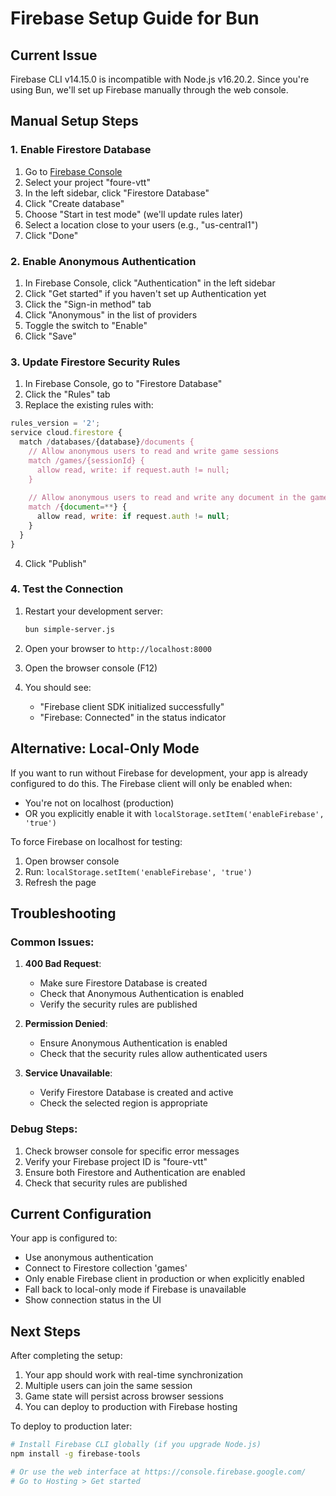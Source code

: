 # Firebase Setup Guide for Bun

## Current Issue
Firebase CLI v14.15.0 is incompatible with Node.js v16.20.2. Since you're using Bun, we'll set up Firebase manually through the web console.

## Manual Setup Steps

### 1. Enable Firestore Database
1. Go to [Firebase Console](https://console.firebase.google.com/)
2. Select your project "foure-vtt"
3. In the left sidebar, click "Firestore Database"
4. Click "Create database"
5. Choose "Start in test mode" (we'll update rules later)
6. Select a location close to your users (e.g., "us-central1")
7. Click "Done"

### 2. Enable Anonymous Authentication
1. In Firebase Console, click "Authentication" in the left sidebar
2. Click "Get started" if you haven't set up Authentication yet
3. Click the "Sign-in method" tab
4. Click "Anonymous" in the list of providers
5. Toggle the switch to "Enable"
6. Click "Save"

### 3. Update Firestore Security Rules
1. In Firebase Console, go to "Firestore Database"
2. Click the "Rules" tab
3. Replace the existing rules with:

```javascript
rules_version = '2';
service cloud.firestore {
  match /databases/{database}/documents {
    // Allow anonymous users to read and write game sessions
    match /games/{sessionId} {
      allow read, write: if request.auth != null;
    }
    
    // Allow anonymous users to read and write any document in the games collection
    match /{document=**} {
      allow read, write: if request.auth != null;
    }
  }
}
```

4. Click "Publish"

### 4. Test the Connection
1. Restart your development server:
   ```bash
   bun simple-server.js
   ```

2. Open your browser to `http://localhost:8000`

3. Open the browser console (F12)

4. You should see:
   - "Firebase client SDK initialized successfully"
   - "Firebase: Connected" in the status indicator

## Alternative: Local-Only Mode

If you want to run without Firebase for development, your app is already configured to do this. The Firebase client will only be enabled when:
- You're not on localhost (production)
- OR you explicitly enable it with `localStorage.setItem('enableFirebase', 'true')`

To force Firebase on localhost for testing:
1. Open browser console
2. Run: `localStorage.setItem('enableFirebase', 'true')`
3. Refresh the page

## Troubleshooting

### Common Issues:

1. **400 Bad Request**: 
   - Make sure Firestore Database is created
   - Check that Anonymous Authentication is enabled
   - Verify the security rules are published

2. **Permission Denied**:
   - Ensure Anonymous Authentication is enabled
   - Check that the security rules allow authenticated users

3. **Service Unavailable**:
   - Verify Firestore Database is created and active
   - Check the selected region is appropriate

### Debug Steps:
1. Check browser console for specific error messages
2. Verify your Firebase project ID is "foure-vtt"
3. Ensure both Firestore and Authentication are enabled
4. Check that security rules are published

## Current Configuration

Your app is configured to:
- Use anonymous authentication
- Connect to Firestore collection 'games'
- Only enable Firebase client in production or when explicitly enabled
- Fall back to local-only mode if Firebase is unavailable
- Show connection status in the UI

## Next Steps

After completing the setup:
1. Your app should work with real-time synchronization
2. Multiple users can join the same session
3. Game state will persist across browser sessions
4. You can deploy to production with Firebase hosting

To deploy to production later:
```bash
# Install Firebase CLI globally (if you upgrade Node.js)
npm install -g firebase-tools

# Or use the web interface at https://console.firebase.google.com/
# Go to Hosting > Get started
```

